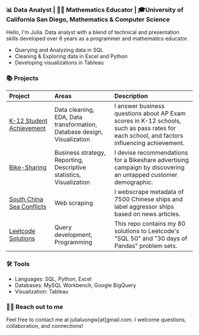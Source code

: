 ### 📊 Data Analyst | 👩‍🏫 Mathematics Educator | 🎓University of California San Diego, Mathematics & Computer Science 

Hello, I'm Julia. Data analyst with a blend of technical and presentation skills developed over 6 years as a programmer and mathematics educator.
- Querying and Analyzing data in SQL
- Cleaning & Exploring data in Excel and Python
- Developing visualizations in Tableau 

### 📚 Projects

| Project | Areas | Description |
| :--- | :--- | :--- |
| [K-12 Student Achievement](https://github.com/julialuongw/Student-AP-Data-Analysis) | Data cleaning, EDA, Data transformation, Database design, Visualization | I answer business questions about AP Exam scores in K-12 schools, such as pass rates for each school, and factors influencing achievement.|
| [Bike-Sharing](https://github.com/julialuongw/Descriptive-Analysis-on-Bike-Share-Data) | Business strategy, Reporting, Descriptive statistics, Visualization | I devise recommendations for a Bikeshare advertising campaign by discovering an untapped customer demographic. |
| [South China Sea Conflicts](https://github.com/julialuongw/South-China-Sea-Vessels-Data-Wrangling) | Web scraping | I webscrape metadata of 7500 Chinese ships and label aggressor ships based on news articles. |
| [Leetcode Solutions](https://github.com/julialuongw/Leetcode-SQL-Pandas-Problem-Sets) | Query development, Programming | This repo contains my 80 solutions to Leetcode's "SQL 50" and "30 days of Pandas" problem sets. |


### 🛠️ Tools
- Languages: SQL, Python, Excel
- Databases: MySQL Workbench, Google BigQuery
- Visualization: Tableau

### 👋🏻 Reach out to me

Feel free to contact me at julialuongw[at]gmail.com. I welcome questions, collaboration, and connections! 

<!--
**julialuongw/julialuongw** is a ✨ _special_ ✨ repository because its `README.md` (this file) appears on your GitHub profile.

Here are some ideas to get you started:

- 🔭 I’m currently working on ...
- 🌱 I’m currently learning ...
- 👯 I’m looking to collaborate on ...
- 🤔 I’m looking for help with ...
- 💬 Ask me about ...
- 📫 How to reach me: ...
- 😄 Pronouns: ...
- ⚡ Fun fact: ...
-->
